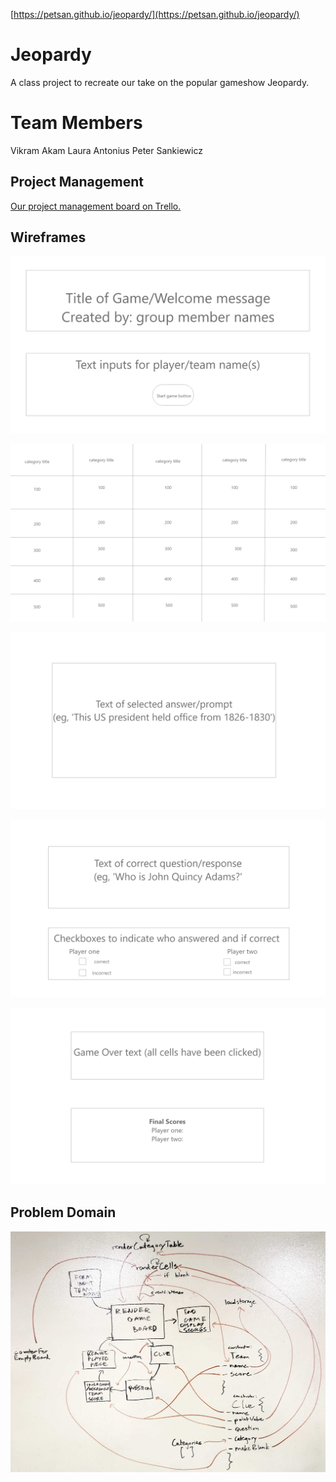 [https://petsan.github.io/jeopardy/](https://petsan.github.io/jeopardy/)

# Jeopardy
A class project to recreate our take on the popular gameshow Jeopardy.

# Team Members
Vikram Akam
Laura Antonius
Peter Sankiewicz

## Project Management

[Our project management board on Trello.](https://trello.com/b/kHg228gG/project-management)

## Wireframes

![Welcome screen](img/welcome.png)

![Main Board](img/main_board.png)

![Answer or Prompt](img/answer_prompt.png)

![Correct question, checkbox to assign points](img/correct_question_plus_checkbox.png)

![Game Over and final scores](img/game_over_plus_final_scores.png)

## Problem Domain
![Problem domain](img/problem_domain.jpg)
